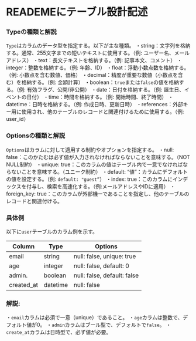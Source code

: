 # READEMEにテーブル設計記述

### Typeの種類と解説

`Type`はカラムのデータ型を指定する。以下が主な種類。
・string：文字列を格納する。通常、255文字までの短いテキストに使用する。（例: ユーザー名、メールアドレス）
・text：長文テキストを格納する。（例: 記事本文、コメント）
・integer：整数を格納する。（例: 年齢、ID）
・float：浮動小数点数を格納する。（例: 小数点を含む数値、価格）
・decimal：精度が重要な数値（小数点を含む）を格納する。（例: 金額計算）
・boolean：`true`または`false`の値を格納する。（例: 有効フラグ、公開/非公開）
・date：日付を格納する。（例: 誕生日、イベントの日付）
・time：時間を格納する。（例: 開始時間、終了時間）
・datetime：日時を格納する。（例: 作成日時、更新日時）
・references：外部キー用に使用され、他のテーブルのレコードと関連付けるために使用する。（例: user_id）

### Optionsの種類と解説

`Options`はカラムに対して適用する制約やオプションを指定する。
・null: false：このかたむは必ず値が入力されなければならないことを意味する。（NOT NULL制約）
・unique: true：このカラムの値はテーブル内で一意でなければならないことを意味する。（ユニーク制約）
・default: “値”：カラムにデフォルトの値を設定する。（例: `default: "guest”`）
・index: true：このカラムにインデックスを付与し、検索を高速化する。（例:メールアドレスやIDに適用）
・foreign_key: true：このカラムが外部機ーであることを指定し、他のテーブルのレコードと関連付ける。

### 具体例

以下に`user`テーブルのカラム例を示す。

| Column       | Type        | Options | 
| ----------   | --------- | ----------------------------- | 
| email           | string       | null: false, unique: true | 
| age             | integer     | null: false, default: 0 | 
| admin.        | boolean   | null: false, default: false | 
| created_at | datetime | null: false |

### 解説:

・`email`カラムは必須で一意（unique）であること。
・`age`カラムは整数で、デフォルト値が0。
・`admin`カラムはブール型で、デフォルトで`false`。
・`create_at`カラムは日時型で、必ず値が必要。
